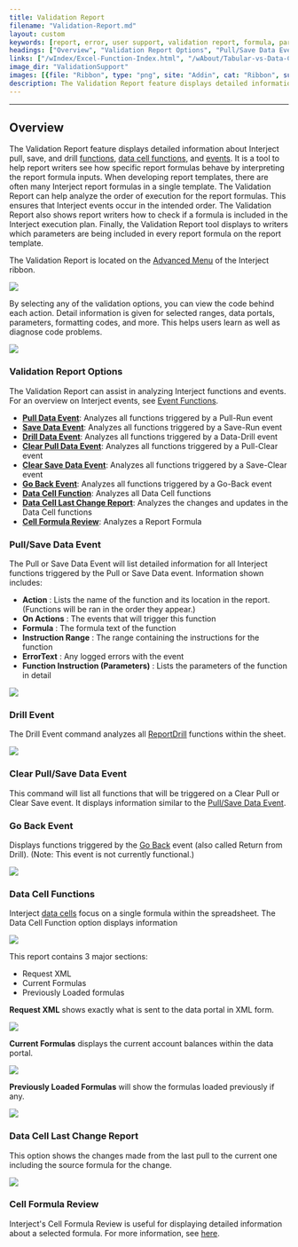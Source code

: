 ```yaml
---
title: Validation Report
filename: "Validation-Report.md"
layout: custom
keywords: [report, error, user support, validation report, formula, parameters, functions, detailed information, code, events, triggers]
headings: ["Overview", "Validation Report Options", "Pull/Save Data Event", "Drill Event", "Clear Pull/Save Data Event", "Go Back Event", "Data Cell Functions", "Data Cell Last Change Report", "Cell Formula Review"]
links: ["/wIndex/Excel-Function-Index.html", "/wAbout/Tabular-vs-Data-Cells.html", "/wIndex/Event-Functions-Landing.html", "/wGetStarted/INTERJECT-Ribbon-Menu-Items.html#advanced-menu-items", "/wIndex/Event-Functions-Landing.html", "/wIndex/ReportDrill.html", "/wGetStarted/INTERJECT-Ribbon-Menu-Items.html#return-from-drill", "/wAbout/Tabular-vs-Data-Cells.html#data-cells", "/wIndex/Report-Formula-Reviews.html#cell-formula-review"]
image_dir: "ValidationSupport"
images: [{file: "Ribbon", type: "png", site: "Addin", cat: "Ribbon", sub: "", report: "", ribbon: "Advanced", config: ""},{file: "ValidationReportItems", type: "png", site: "Addin", cat: "Ribbon", sub: "Validation Report", report: "", ribbon: "Advanced", config: ""},{file: "PullEvent", type: "png", site: "Addin", cat: "Validation Report", sub: "Pull/Save Data Event", report: "", ribbon: "", config: ""},{file: "DrillEvent", type: "png", site: "Addin", cat: "Validation Report", sub: "Drill Event", report: "", ribbon: "", config: ""},{file: "GoBackEvent", type: "png", site: "Addin", cat: "Validation Report", sub: "Go Back Event", report: "", ribbon: "", config: ""},{file: "DataCells", type: "png", site: "Addin", cat: "Validation Report", sub: "Data Cell Functions", report: "", ribbon: "", config: ""},{file: "RequestXML", type: "png", site: "Addin", cat: "Validation Report", sub: "Data Cell Functions", report: "", ribbon: "", config: ""},{file: "CurrentFormulas", type: "png", site: "Addin", cat: "Validation Report", sub: "Data Cell Functions", report: "", ribbon: "", config: ""},{file: "PreviouslyLoadedFormulas", type: "png", site: "Addin", cat: "Validation Report", sub: "Data Cell Functions", report: "", ribbon: "", config: ""},{file: "LastChangeReport", type: "png", site: "Addin", cat: "Validation Report", sub: "Data Cell Last Change Report", report: "", ribbon: "", config: ""}]
description: The Validation Report feature displays detailed information about Interject pull, save, and drill functions, data cell functions, and events.
---
```

* * *

## Overview

The Validation Report feature displays detailed information about Interject pull, save, and drill [functions](/wIndex/Excel-Function-Index.html), [data cell functions](/wAbout/Tabular-vs-Data-Cells.html), and [events](/wIndex/Event-Functions-Landing.html). It is a tool to help report writers see how specific report formulas behave by interpreting the report formula inputs. When developing report templates, there are often many Interject report formulas in a single template. The Validation Report can help analyze the order of execution for the report formulas. This ensures that Interject events occur in the intended order. The Validation Report also shows report writers how to check if a formula is included in the Interject execution plan. Finally, the Validation Report tool displays to writers which parameters are being included in every report formula on the report template.

The Validation Report is located on the [Advanced Menu](/wGetStarted/INTERJECT-Ribbon-Menu-Items.html#advanced-menu-items) of the Interject ribbon.

![](/images/ValidationSupport/Ribbon.png)
<br>

By selecting any of the validation options, you can view the code behind each action. Detail information is given for selected ranges, data portals, parameters, formatting codes, and more. This helps users learn as well as diagnose code problems.

![](/images/ValidationSupport/ValidationReportItems.png)
<br>

### Validation Report Options

The Validation Report can assist in analyzing Interject functions and events. For an overview on Interject events, see [Event Functions](/wIndex/Event-Functions-Landing.html).

* [**Pull Data Event**](#pullsave-data-event): Analyzes all functions triggered by a Pull-Run event
* [**Save Data Event**](#pullsave-data-event): Analyzes all functions triggered by a Save-Run event
* [**Drill Data Event**](#drill-event): Analyzes all functions triggered by a Data-Drill event
* [**Clear Pull Data Event**](#clear-pullsave-data-event): Analyzes all functions triggered by a Pull-Clear event
* [**Clear Save Data Event**](#clear-pullsave-data-event): Analyzes all functions triggered by a Save-Clear event
* [**Go Back Event**](#go-back-event): Analyzes all functions triggered by a Go-Back event
* [**Data Cell Function**](#data-cell-functions): Analyzes all Data Cell functions
* [**Data Cell Last Change Report**](#data-cell-last-change-report): Analyzes the changes and updates in the Data Cell functions
* [**Cell Formula Review**](#cell-formula-review): Analyzes a Report Formula

### Pull/Save Data Event

The Pull or Save Data Event will list detailed information for all Interject functions triggered by the Pull or Save Data event. Information shown includes:

* **Action** : Lists the name of the function and its location in the report. (Functions will be ran in the order they appear.)
* **On Actions** : The events that will trigger this function
* **Formula** : The formula text of the function
* **Instruction Range** : The range containing the instructions for the function
* **ErrorText** : Any logged errors with the event
* **Function Instruction (Parameters)** : Lists the parameters of the function in detail

![](/images/ValidationSupport/PullEvent.png)
<br>

### Drill Event

The Drill Event command analyzes all [ReportDrill](/wIndex/ReportDrill.html) functions within the sheet. 

![](/images/ValidationSupport/DrillEvent.png)
<br>

### Clear Pull/Save Data Event

This command will list all functions that will be triggered on a Clear Pull or Clear Save event. It displays information similar to the [Pull/Save Data Event](#pullsave-data-event).

### Go Back Event

Displays functions triggered by the [Go Back](/wGetStarted/INTERJECT-Ribbon-Menu-Items.html#return-from-drill) event (also called Return from Drill). (Note: This event is not currently functional.)

![](/images/ValidationSupport/GoBackEvent.png)
<br>

### Data Cell Functions

Interject [data cells](/wAbout/Tabular-vs-Data-Cells.html#data-cells) focus on a single formula within the spreadsheet. The Data Cell Function option displays information 

![](/images/ValidationSupport/DataCells.png)
<br>

This report contains 3 major sections:

* Request XML
* Current Formulas
* Previously Loaded formulas

**Request XML** shows exactly what is sent to the data portal in XML form.

![](/images/ValidationSupport/RequestXML.png)
<br>

**Current Formulas** displays the current account balances within the data portal.

![](/images/ValidationSupport/CurrentFormulas.png)
<br>

**Previously Loaded Formulas** will show the formulas loaded previously if any.

![](/images/ValidationSupport/PreviouslyLoadedFormulas.png)
<br>

### Data Cell Last Change Report

This option shows the changes made from the last pull to the current one including the source formula for the change.

![](/images/ValidationSupport/LastChangeReport.png)
<br>

### Cell Formula Review

Interject's Cell Formula Review is useful for displaying detailed information about a selected formula. For more information, see [here](/wIndex/Report-Formula-Reviews.html#cell-formula-review).
